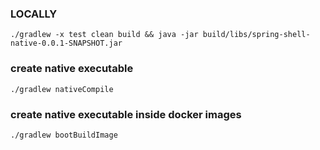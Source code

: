 ### LOCALLY
`./gradlew -x test clean build && java -jar build/libs/spring-shell-native-0.0.1-SNAPSHOT.jar`

### create native executable
`./gradlew nativeCompile`

### create native executable inside docker images
`./gradlew bootBuildImage` 

